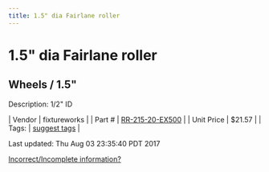 ```yaml
---
title: 1.5" dia Fairlane roller
---
```


# 1.5" dia Fairlane roller
## Wheels / 1.5"
Description: 	1/2" ID 

| Vendor | fixtureworks | 
| Part # | [RR-215-20-EX500](https://www.fixtureworks.net/store/pc/1-2-in-ID-Inch-c1643.htm) | 
| Unit Price | $21.57 | 
| Tags: | [suggest tags](https://docs.google.com/forms/d/e/1FAIpQLSeWyY8v3RgOty-MyWmh9U0iivNYN_molChYyS-0U-o-kOAv_g/viewform) | 

Last updated: Thu Aug 03 23:35:40 PDT 2017

 [Incorrect/Incomplete information?](https://docs.google.com/forms/d/e/1FAIpQLSeWyY8v3RgOty-MyWmh9U0iivNYN_molChYyS-0U-o-kOAv_g/viewform)